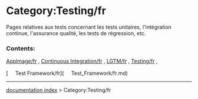 # Category:Testing/fr
Pages relatives aux tests concernant les tests unitaires, l\'intégration continue, l\'assurance qualité, les tests de régression, etc.

### Contents:

[AppImage/fr](AppImage/fr.md) , [Continuous Integration/fr](Continuous_Integration/fr.md) , [LGTM/fr](LGTM/fr.md) , [Testing/fr](Testing/fr.md) ,

[<img src="images/Property.png" style="width:16px"> Test Framework/fr](<img src="images/Property.png" style="width:16px"> Test_Framework/fr.md)

---
[documentation index](../README.md) > Category:Testing/fr
